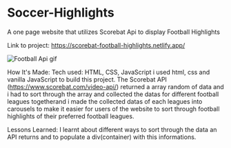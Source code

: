 # Soccer-Highlights
A one page website that utilizes Scorebat Api to display Football Highlights   

Link to project: https://scorebat-football-highlights.netlify.app/

![Football Api gif](https://user-images.githubusercontent.com/88959227/168075683-9e529905-63f4-4194-b843-0abfe8d836be.gif)

How It's Made:
Tech used: HTML, CSS, JavaScript
i used html, css and vanilla JavaScript to build this project.
The Scorebat API (https://www.scorebat.com/video-api/) returned a array random of data and i had to sort through the array and collected the
datas for different football leagues togetherand i made the collected datas of each leagues into carousels to make it easier for users of the 
website to sort through football highlights of their preferred football leagues.

Lessons Learned:
I learnt about different ways to sort through the data an API returns and to populate a div(container) with this informations.
